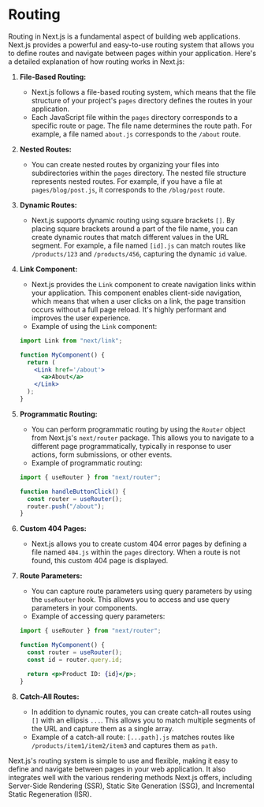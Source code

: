 # Routing

Routing in Next.js is a fundamental aspect of building web applications. Next.js provides a powerful and easy-to-use routing system that allows you to define routes and navigate between pages within your application. Here's a detailed explanation of how routing works in Next.js:

1. **File-Based Routing:**

   - Next.js follows a file-based routing system, which means that the file structure of your project's `pages` directory defines the routes in your application.
   - Each JavaScript file within the `pages` directory corresponds to a specific route or page. The file name determines the route path. For example, a file named `about.js` corresponds to the `/about` route.

2. **Nested Routes:**

   - You can create nested routes by organizing your files into subdirectories within the `pages` directory. The nested file structure represents nested routes. For example, if you have a file at `pages/blog/post.js`, it corresponds to the `/blog/post` route.

3. **Dynamic Routes:**

   - Next.js supports dynamic routing using square brackets `[]`. By placing square brackets around a part of the file name, you can create dynamic routes that match different values in the URL segment. For example, a file named `[id].js` can match routes like `/products/123` and `/products/456`, capturing the dynamic `id` value.

4. **Link Component:**

   - Next.js provides the `Link` component to create navigation links within your application. This component enables client-side navigation, which means that when a user clicks on a link, the page transition occurs without a full page reload. It's highly performant and improves the user experience.
   - Example of using the `Link` component:

   ```jsx
   import Link from "next/link";

   function MyComponent() {
     return (
       <Link href='/about'>
         <a>About</a>
       </Link>
     );
   }
   ```

5. **Programmatic Routing:**

   - You can perform programmatic routing by using the `Router` object from Next.js's `next/router` package. This allows you to navigate to a different page programmatically, typically in response to user actions, form submissions, or other events.
   - Example of programmatic routing:

   ```jsx
   import { useRouter } from "next/router";

   function handleButtonClick() {
     const router = useRouter();
     router.push("/about");
   }
   ```

6. **Custom 404 Pages:**

   - Next.js allows you to create custom 404 error pages by defining a file named `404.js` within the `pages` directory. When a route is not found, this custom 404 page is displayed.

7. **Route Parameters:**

   - You can capture route parameters using query parameters by using the `useRouter` hook. This allows you to access and use query parameters in your components.
   - Example of accessing query parameters:

   ```jsx
   import { useRouter } from "next/router";

   function MyComponent() {
     const router = useRouter();
     const id = router.query.id;

     return <p>Product ID: {id}</p>;
   }
   ```

8. **Catch-All Routes:**
   - In addition to dynamic routes, you can create catch-all routes using `[]` with an ellipsis `...`. This allows you to match multiple segments of the URL and capture them as a single array.
   - Example of a catch-all route: `[...path].js` matches routes like `/products/item1/item2/item3` and captures them as `path`.

Next.js's routing system is simple to use and flexible, making it easy to define and navigate between pages in your web application. It also integrates well with the various rendering methods Next.js offers, including Server-Side Rendering (SSR), Static Site Generation (SSG), and Incremental Static Regeneration (ISR).
